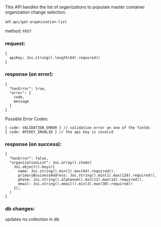 This API handles the list of organizations to populate master container organization change selection.

url: `api/get-organization-list`

method: `POST`

### request: 
```
{
  apiKey: Joi.string().length(64).required()
}
```

### response (on error):
```
{
  "hasError": true,
  "error": {
    code,
    message
  }
}
```
Possible Error Codes:
```
{ code: VALIDATION_ERROR } // validation error on one of the fields
{ code: APIKEY_INVALID } // the api key is invalid
```

### response (on success):
```
{
  "hasError": false,
  "organizationList": Joi.array().items(
    Joi.object().keys({
      name: Joi.string().min(1).max(64).required(),
      primaryBusinessAddress: Joi.string().min(1).max(128).required(),
      phone: Joi.string().alphanum().min(11).max(14).required(),
      email: Joi.string().email().min(3).max(30).required()
    });
  )
}
```

### db changes:
updates no collection in db.